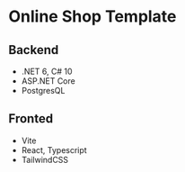 # Online Shop Template

## Backend

- .NET 6, C# 10
- ASP.NET Core
- PostgresQL

## Fronted

- Vite
- React, Typescript
- TailwindCSS
